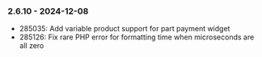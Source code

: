 ### 2.6.10 - 2024-12-08
* 285035: Add variable product support for part payment widget
* 285126: Fix rare PHP error for formatting time when microseconds are all zero

